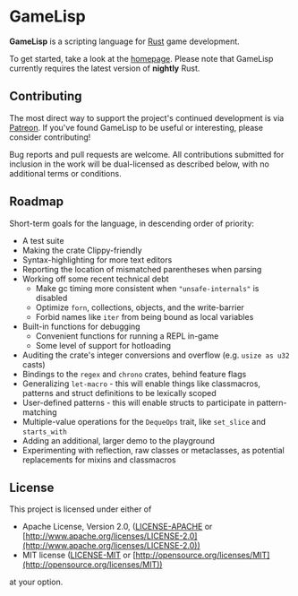 # GameLisp

**GameLisp** is a scripting language for [Rust](https://www.rust-lang.org) game development.

To get started, take a look at the [homepage](https://gamelisp.rs). Please note that GameLisp
currently requires the latest version of **nightly** Rust.

## Contributing

The most direct way to support the project's continued development is via 
[Patreon](https://www.patreon.com/fleabitdev). If you've found GameLisp to be useful or 
interesting, please consider contributing!

Bug reports and pull requests are welcome. All contributions submitted for inclusion in the work 
will be dual-licensed as described below, with no additional terms or conditions.

## Roadmap

Short-term goals for the language, in descending order of priority:

- A test suite
- Making the crate Clippy-friendly
- Syntax-highlighting for more text editors
- Reporting the location of mismatched parentheses when parsing
- Working off some recent technical debt
    - Make gc timing more consistent when `"unsafe-internals"` is disabled
    - Optimize `forn`, collections, objects, and the write-barrier
    - Forbid names like `iter` from being bound as local variables
- Built-in functions for debugging
    - Convenient functions for running a REPL in-game
    - Some level of support for hotloading
- Auditing the crate's integer conversions and overflow (e.g. `usize as u32` casts)
- Bindings to the `regex` and `chrono` crates, behind feature flags
- Generalizing `let-macro` - this will enable things like classmacros, patterns and struct
  definitions to be lexically scoped
- User-defined patterns - this will enable structs to participate in pattern-matching
- Multiple-value operations for the `DequeOps` trait, like `set_slice` and `starts_with`
- Adding an additional, larger demo to the playground
- Experimenting with reflection, raw classes or metaclasses, as potential replacements for mixins
  and classmacros

## License

This project is licensed under either of

- Apache License, Version 2.0, ([LICENSE-APACHE](LICENSE-APACHE) or
  [http://www.apache.org/licenses/LICENSE-2.0](http://www.apache.org/licenses/LICENSE-2.0))
- MIT license ([LICENSE-MIT](LICENSE-MIT) or
  [http://opensource.org/licenses/MIT](http://opensource.org/licenses/MIT))

at your option.
